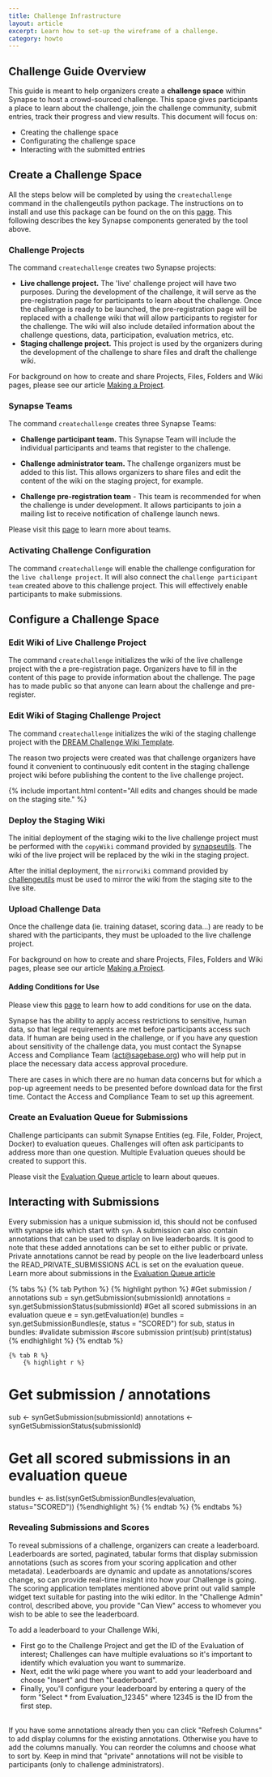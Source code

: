 ```yaml
---
title: Challenge Infrastructure
layout: article
excerpt: Learn how to set-up the wireframe of a challenge. 
category: howto
---
```



## Challenge Guide Overview

This guide is meant to help organizers create a **challenge space** within Synapse to host a crowd-sourced challenge.  This space gives participants a place to learn about the challenge, join the challenge community, submit entries, track their progress and view results.  This document will focus on:

* Creating the challenge space
* Configurating the challenge space
* Interacting with the submitted entries


## Create a Challenge Space

All the steps below will be completed by using the `createchallenge` command in the challengeutils python package.  The instructions on to install and use this package can be found on the on this [page](https://github.com/Sage-Bionetworks/challengeutils).  This following describes the key Synapse components generated by the tool above.


### Challenge Projects

The command `createchallenge` creates two Synapse projects:

- **Live challenge project.** The 'live' challenge project will have two purposes.  During the development of the challenge, it will serve as the pre-registration page for participants to learn about the challenge.  Once the challenge is ready to be launched, the pre-registration page will be replaced with a challenge wiki that will allow participants to register for the challenge.  The wiki will also include detailed information about the challenge questions, data, participation, evaluation metrics, etc.
- **Staging challenge project.** This project is used by the organizers during the development of the challenge to share files and draft the challenge wiki.

For background on how to create and share Projects, Files, Folders and Wiki pages, please see our article [Making a Project](/articles/making_a_project.html).


### Synapse Teams

The command `createchallenge` creates three Synapse Teams:

* **Challenge participant team.** This Synapse Team will include the individual participants and teams that register to the challenge.

* **Challenge administrator team.** The challenge organizers must be added to this list. This allows organizers to share files and edit the content of the wiki on the staging project, for example.

* **Challenge pre-registration team** - This team is recommended for when the challenge is under development.  It allows participants to join a mailing list to receive notification of challenge launch news.

Please visit this [page](/articles/teams.html) to learn more about teams.


### Activating Challenge Configuration

The command `createchallenge` will enable the challenge configuration for the `live challenge project`.  It will also connect the `challenge participant team` created above to this challenge project.  This will effectively enable participants to make submissions.


## Configure a Challenge Space


### Edit Wiki of Live Challenge Project

The command `createchallenge` initializes the wiki of the live challenge project with the a pre-registration page.   Organizers have to fill in the content of this page to provide information about the challenge.  The page has to made public so that anyone can learn about the challenge and pre-register.


### Edit Wiki of Staging Challenge Project

The command `createchallenge` initializes the wiki of the staging challenge project with the [DREAM Challenge Wiki Template](https://www.synapse.org/#!Synapse:syn18058986/wiki/). 

The reason two projects were created was that challenge organizers have found it convenient to continuously edit content in the staging challenge project wiki before publishing the content to the live challenge project.

{% include important.html content="All edits and changes should be made on the staging site." %}


### Deploy the Staging Wiki

The initial deployment of the staging wiki to the live challenge project must be performed with the `copyWiki` command provided by [synapseutils](https://github.com/Sage-Bionetworks/synapsePythonClient).  The wiki of the live project will be replaced by the wiki in the staging project.  

After the initial deployment, the `mirrorwiki` command provided by [challengeutils](https://github.com/Sage-Bionetworks/challengeutils) must be used to mirror the wiki from the staging site to the live site.


### Upload Challenge Data

Once the challenge data (ie. training dataset, scoring data...) are ready to be shared with the participants, they must be uploaded to the live challenge project.  

For background on how to create and share Projects, Files, Folders and Wiki pages, please see our article [Making a Project](/articles/making_a_project.html).


#### Adding Conditions for Use

Please view this [page](/articles/access_controls.html) to learn how to add conditions for use on the data.

Synapse has the ability to apply access restrictions to sensitive, human data, so that legal requirements are met before participants access such data.  If human are being used in the challenge, or if you have any question about sensitivity of the challenge data, you must contact the Synapse Access and Compliance Team (act@sagebase.org) who will help put in place the necessary data access approval procedure.  

There are cases in which there are no human data concerns but for which a pop-up agreement needs to be presented before download data for the first time.  Contact the Access and Compliance Team to set up this agreement. 


### Create an Evaluation Queue for Submissions

Challenge participants can submit Synapse Entities (eg. File, Folder, Project, Docker) to evaluation queues.  Challenges will often ask participants to address more than one question.  Multiple Evaluation queues should be created to support this.

Please visit the [Evaluation Queue article](/articles/evaluation_queues.html) to learn about queues.


## Interacting with Submissions

Every submission has a unique submission id, this should not be confused with synapse ids which start with `syn`.  A submission can also contain annotations that can be used to display on live leaderboards.  It is good to note that these added annotations can be set to either public or private.  Private annotations cannot be read by people on the live leaderboard unless the READ_PRIVATE_SUBMISSIONS ACL is set on the evaluation queue.  Learn more about submissions in the [Evaluation Queue article](/articles/evaluation_queues.html)

{% tabs %}
	{% tab Python %}
		{% highlight python %}
#Get submission / annotations
sub = syn.getSubmission(submissionId)
annotations = syn.getSubmissionStatus(submissionId)
#Get all scored submissions in an evaluation queue
e = syn.getEvaluation(e)
bundles = syn.getSubmissionBundles(e, status = "SCORED")
for sub, status in bundles:
	#validate submission
	#score submission
	print(sub)
	print(status)
		{% endhighlight %}
	{% endtab %}

	{% tab R %}
		{% highlight r %}
# Get submission / annotations
sub <- synGetSubmission(submissionId)
annotations <- synGetSubmissionStatus(submissionId)
# Get all scored submissions in an evaluation queue
bundles <- as.list(synGetSubmissionBundles(evaluation, status="SCORED"))
		{%endhighlight %}
	{% endtab %}
{% endtabs %}


### Revealing Submissions and Scores

To reveal submissions of a challenge, organizers can create a leaderboard. Leaderboards are sorted, paginated, tabular forms that display submission annotations (such as scores from your scoring application and other metadata). Leaderboards are dynamic and update as annotations/scores change, so can provide real-time insight into how your Challenge is going. The scoring application templates mentioned above print out valid sample widget text suitable for pasting into the wiki editor.  In the "Challenge Admin" control, described above, you provide "Can View" access to whomever you wish to be able to see the leaderboard. 

To add a leaderboard to your Challenge Wiki,
* First go to the Challenge Project and get the ID of the Evaluation of interest; Challenges can have multiple evaluations so it's important to identify which evaluation you want to summarize.
* Next, edit the wiki page where you want to add your leaderboard and choose "Insert" and then "Leaderboard". 
* Finally, you'll configure your leaderboard by entering a query of the form "Select * from Evaluation_12345" where 12345 is the ID from the first step. 

<br>If you have some annotations already then you can click "Refresh Columns" to add display columns for the existing annotations. Otherwise you have to add the columns manually. You can reorder the columns and choose what to sort by. Keep in mind that "private" annotations will not be visible to participants (only to challenge administrators). 

